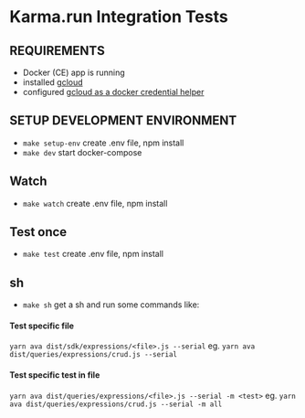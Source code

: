 Karma.run Integration Tests
===========================

## REQUIREMENTS
* Docker (CE) app is running
* installed [gcloud](https://cloud.google.com/sdk/install)
* configured [gcloud as a docker credential helper](https://cloud.google.com/container-registry/docs/advanced-authentication#gcloud_as_a_docker_credential_helper)

## SETUP DEVELOPMENT ENVIRONMENT
* `make setup-env` create .env file, npm install
* `make dev` start docker-compose

## Watch
* `make watch` create .env file, npm install

## Test once
* `make test` create .env file, npm install

## sh
* `make sh` get a sh and run some commands like:

#### Test specific file
`yarn ava dist/sdk/expressions/<file>.js --serial`
eg. `yarn ava dist/queries/expressions/crud.js --serial`

#### Test specific test in file
`yarn ava dist/queries/expressions/<file>.js --serial -m <test>`
eg. `yarn ava dist/queries/expressions/crud.js --serial -m all`